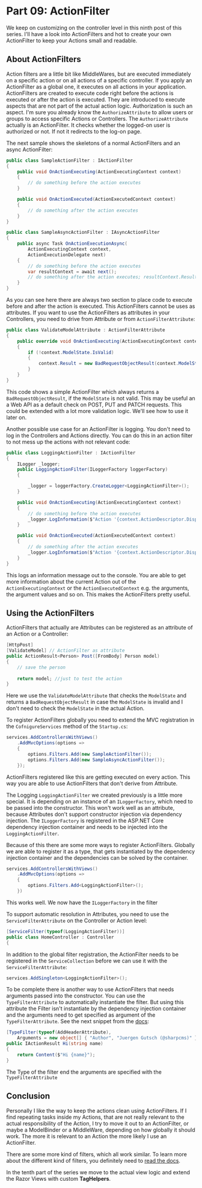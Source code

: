 # Part 09: ActionFilter

We keep on customizing on the controller level in this ninth post of this series. I'll have a look into ActionFilters and hot to create your own ActionFilter to keep your Actions small and readable.

## About ActionFilters

Action filters are a little bit like MiddleWares, but are executed immediately on a specific action or on all actions of a specific controller. If you apply an ActionFilter as a global one, it executes on all actions in your application. ActionFilters are created to execute code right before the actions is executed or after the action is executed. They are introduced to execute aspects that are not part of the actual action logic. Authorization is such an aspect. I'm sure you already know the `AuthorizeAttribute` to allow users or groups to access specific Actions or Controllers. The `AuthorizeAttribute` actually is an ActionFilter. It checks whether the logged-on user is authorized or not. If not it redirects to the log-on page.

The next sample shows the skeletons of a normal ActionFilters and an async ActionFilter:

```csharp
public class SampleActionFilter : IActionFilter
{
    public void OnActionExecuting(ActionExecutingContext context)
    {
        // do something before the action executes
    }

    public void OnActionExecuted(ActionExecutedContext context)
    {
        // do something after the action executes
    }
}

public class SampleAsyncActionFilter : IAsyncActionFilter
{
    public async Task OnActionExecutionAsync(
        ActionExecutingContext context,
        ActionExecutionDelegate next)
    {
        // do something before the action executes
        var resultContext = await next();
        // do something after the action executes; resultContext.Result will be set
    }
}
```

As you can see here there are always two section to place code to execute before and after the action is executed. This ActionFilters cannot be uses as attributes. If you want to use the ActionFilters as attributes in your Controllers, you need to drive from Attribute or from `ActionFilterAttribute`:

```csharp
public class ValidateModelAttribute : ActionFilterAttribute
{
    public override void OnActionExecuting(ActionExecutingContext context)
    {
        if (!context.ModelState.IsValid)
        {
            context.Result = new BadRequestObjectResult(context.ModelState);
        }
    }
}
```

This code shows a simple ActionFilter which always returns a `BadRequestObjectResult`, if the `ModelState` is not valid. This may be useful an a Web API as a default check on POST, PUT and PATCH requests. This could be extended with a lot more validation logic. We'll see how to use it later on.

Another possible use case for an ActionFilter is logging. You don't need to log in the Controllers and Actions directly. You can do this in an action filter to not mess up the actions with not relevant code:

```csharp
public class LoggingActionFilter : IActionFilter
{
    ILogger _logger;
    public LoggingActionFilter(ILoggerFactory loggerFactory)
    {

        _logger = loggerFactory.CreateLogger<LoggingActionFilter>();
    }

    public void OnActionExecuting(ActionExecutingContext context)
    {
        // do something before the action executes
        _logger.LogInformation($"Action '{context.ActionDescriptor.DisplayName}' executing");
    }

    public void OnActionExecuted(ActionExecutedContext context)
    {
        // do something after the action executes
        _logger.LogInformation($"Action '{context.ActionDescriptor.DisplayName}' executed");
    }
}
```

This logs an information message out to the console. You are able to get more information about the current Action out of the `ActionExecutingContext` or the `ActionExecutedContext` e.g. the arguments, the argument values and so on. This makes the ActionFilters pretty useful.

## Using the ActionFilters

ActionFilters that actually are Attributes can be registered as an attribute of an Action or a Controller:

```csharp
[HttpPost]
[ValidateModel] // ActionFilter as attribute
public ActionResult<Person> Post([FromBody] Person model)
{
    // save the person
    
	return model; //just to test the action
}
```

Here we use the `ValidateModelAttribute` that checks the `ModelState` and returns a `BadRequestObjectResult` in case the `ModelState` is invalid and I don't need to check the `ModelState` in the actual Action.

To register ActionFilters globally you need to extend the MVC registration in the `CofnigureServices` method of the `Startup.cs`:

```csharp
services.AddControllersWithViews()
    .AddMvcOptions(options =>
    {
        options.Filters.Add(new SampleActionFilter());
        options.Filters.Add(new SampleAsyncActionFilter());
    });
```

ActionFilters registered like this are getting executed on every action. This way you are able to use ActionFilters that don't derive from Attribute.

The Logging `LoggingActionFilter` we created previously is a little more special. It is depending on an instance of an `ILoggerFactory`, which need to be passed into the constructor. This won't work well as an attribute, because Attributes don't support constructor injection via dependency injection. The `ILoggerFactory` is registered in the ASP.NET Core dependency injection container and needs to be injected into the `LoggingActionFilter`.

Because of this there are some more ways to register ActionFilters. Globally we are able to register it as a type, that gets instantiated by the dependency injection container and the dependencies can be solved by the container.

```csharp
services.AddControllersWithViews()
    .AddMvcOptions(options =>
    {
        options.Filters.Add<LoggingActionFilter>();
    })
```

This works well. We now have the `ILoggerFactory` in the filter

To support automatic resolution in Attributes, you need to use the `ServiceFilterAttribute` on the Controller or Action level:

```csharp
[ServiceFilter(typeof(LoggingActionFilter))]
public class HomeController : Controller
{
```

In addition to the global filter registration, the ActionFilter needs to be registered in the `ServiceCollection` before we can use it with the `ServiceFilterAttribute`:

```csharp
services.AddSingleton<LoggingActionFilter>();
```

To be complete there is another way to use ActionFilters that needs arguments passed into the constructor.  You can use the `TypeFilterAttribute` to automatically instantiate the filter. But using this attribute the Filter isn't instantiate by the dependency injection container and the arguments need to get specified as argument of the `TypeFilterAttribute`. See the next snippet from the [docs](https://docs.microsoft.com/en-us/aspnet/core/mvc/controllers/filters):

```csharp
[TypeFilter(typeof(AddHeaderAttribute),
    Arguments = new object[] { "Author", "Juergen Gutsch (@sharpcms)" })]
public IActionResult Hi(string name)
{
    return Content($"Hi {name}");
}

```

The Type of the filter end the arguments are specified with the `TypeFilterAttribute` 

## Conclusion

Personally I like the way to keep the actions clean using ActionFilters. If I find repeating tasks inside my Actions, that are not really relevant to the actual responsibility of the Action, I try to move it out to an ActionFilter, or maybe a ModelBinder or a MiddleWare, depending on how globally it should work. The more it is relevant to an Action the more likely I use an ActionFilter. 

There are some more kind of filters, which all work similar. To learn more about the different kind of filters, you definitely need to [read the docs](https://docs.microsoft.com/en-us/aspnet/core/mvc/controllers/filters).

In the tenth part of the series we move to the actual view logic and extend the Razor Views with custom **TagHelpers**.
